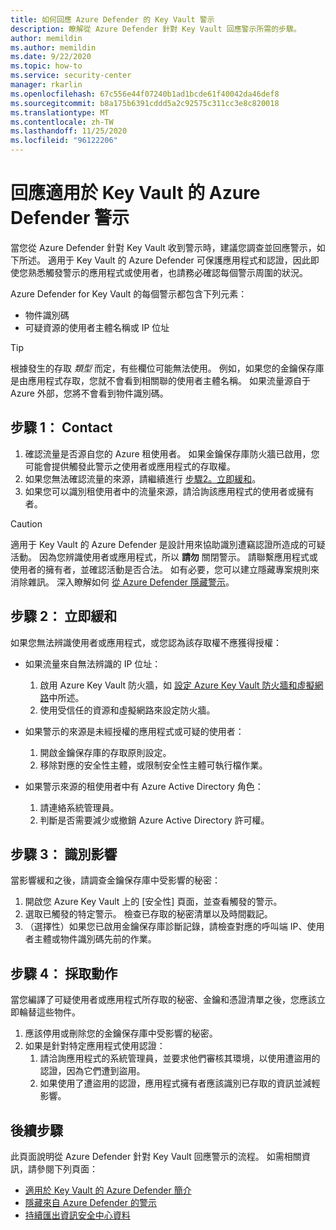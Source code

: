 ```yaml
---
title: 如何回應 Azure Defender 的 Key Vault 警示
description: 瞭解從 Azure Defender 針對 Key Vault 回應警示所需的步驟。
author: memildin
ms.author: memildin
ms.date: 9/22/2020
ms.topic: how-to
ms.service: security-center
manager: rkarlin
ms.openlocfilehash: 67c556e44f07240b1ad1bcde61f40042da46def8
ms.sourcegitcommit: b8a175b6391cddd5a2c92575c311cc3e8c820018
ms.translationtype: MT
ms.contentlocale: zh-TW
ms.lasthandoff: 11/25/2020
ms.locfileid: "96122206"
---
```

# <a name="respond-to-azure-defender-for-key-vault-alerts"></a>回應適用於 Key Vault 的 Azure Defender 警示
當您從 Azure Defender 針對 Key Vault 收到警示時，建議您調查並回應警示，如下所述。 適用于 Key Vault 的 Azure Defender 可保護應用程式和認證，因此即使您熟悉觸發警示的應用程式或使用者，也請務必確認每個警示周圍的狀況。  

Azure Defender for Key Vault 的每個警示都包含下列元素：

- 物件識別碼
- 可疑資源的使用者主體名稱或 IP 位址

> [!TIP]
> 根據發生的存取 *類型* 而定，有些欄位可能無法使用。 例如，如果您的金鑰保存庫是由應用程式存取，您就不會看到相關聯的使用者主體名稱。 如果流量源自于 Azure 外部，您將不會看到物件識別碼。

## <a name="step-1-contact"></a>步驟 1： Contact

1. 確認流量是否源自您的 Azure 租使用者。 如果金鑰保存庫防火牆已啟用，您可能會提供觸發此警示之使用者或應用程式的存取權。
1. 如果您無法確認流量的來源，請繼續進行 [步驟2。立即緩和](#step-2-immediate-mitigation)。
1. 如果您可以識別租使用者中的流量來源，請洽詢該應用程式的使用者或擁有者。 

> [!CAUTION]
> 適用于 Key Vault 的 Azure Defender 是設計用來協助識別遭竊認證所造成的可疑活動。 因為您辨識使用者或應用程式，所以 **請勿** 關閉警示。 請聯繫應用程式或使用者的擁有者，並確認活動是否合法。 如有必要，您可以建立隱藏專案規則來消除雜訊。 深入瞭解如何 [從 Azure Defender 隱藏警示](alerts-suppression-rules.md)。


## <a name="step-2-immediate-mitigation"></a>步驟 2： 立即緩和 
如果您無法辨識使用者或應用程式，或您認為該存取權不應獲得授權：

- 如果流量來自無法辨識的 IP 位址：
    1. 啟用 Azure Key Vault 防火牆，如 [設定 Azure Key Vault 防火牆和虛擬網路](../key-vault/general/network-security.md)中所述。
    1. 使用受信任的資源和虛擬網路來設定防火牆。

- 如果警示的來源是未經授權的應用程式或可疑的使用者：
    1. 開啟金鑰保存庫的存取原則設定。
    1. 移除對應的安全性主體，或限制安全性主體可執行檔作業。  

- 如果警示來源的租使用者中有 Azure Active Directory 角色：
    1. 請連絡系統管理員。
    1. 判斷是否需要減少或撤銷 Azure Active Directory 許可權。

## <a name="step-3-identify-impact"></a>步驟 3： 識別影響 
當影響緩和之後，請調查金鑰保存庫中受影響的秘密：
1. 開啟您 Azure Key Vault 上的 [安全性] 頁面，並查看觸發的警示。
1. 選取已觸發的特定警示。
    檢查已存取的秘密清單以及時間戳記。
1. （選擇性）如果您已啟用金鑰保存庫診斷記錄，請檢查對應的呼叫端 IP、使用者主體或物件識別碼先前的作業。  

## <a name="step-4-take-action"></a>步驟 4： 採取動作 
當您編譯了可疑使用者或應用程式所存取的秘密、金鑰和憑證清單之後，您應該立即輪替這些物件。

1. 應該停用或刪除您的金鑰保存庫中受影響的秘密。
1. 如果是針對特定應用程式使用認證：
    1. 請洽詢應用程式的系統管理員，並要求他們審核其環境，以使用遭盜用的認證，因為它們遭到盜用。
    1. 如果使用了遭盜用的認證，應用程式擁有者應該識別已存取的資訊並減輕影響。


## <a name="next-steps"></a>後續步驟

此頁面說明從 Azure Defender 針對 Key Vault 回應警示的流程。 如需相關資訊，請參閱下列頁面：

- [適用於 Key Vault 的 Azure Defender 簡介](defender-for-key-vault-introduction.md)
- [隱藏來自 Azure Defender 的警示](alerts-suppression-rules.md)
- [持續匯出資訊安全中心資料](continuous-export.md)